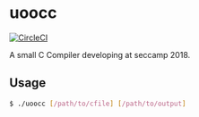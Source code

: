 # uoocc

[![CircleCI](https://circleci.com/gh/uoo38/uoocc/tree/master.svg?style=svg)](https://circleci.com/gh/uoo38/uoocc/tree/master)

A small C Compiler developing at seccamp 2018.

## Usage

```bash
$ ./uoocc [/path/to/cfile] [/path/to/output]
```

